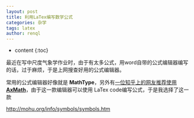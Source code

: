 ```yaml
---
layout: post
title: 利用LaTex编写数学公式
categories: 杂学
tags: latex
author: renql
---
```


* content
{:toc}

最近在写中尺度气象学作业时，由于有太多公式，用word自带的公式编辑器编写的话，过于麻烦，于是上网搜查好用的公式编辑器。

常用的公式编辑器好像就是 **MathType**，另外有<a href="https://zhuanlan.zhihu.com/p/25044063" target="_blank">一位知乎上的网友推荐使用 **AxMath**</a>，由于这一款编辑器可以使用 LaTex code编写公式，于是我选择了这一款

http://mohu.org/info/symbols/symbols.htm
